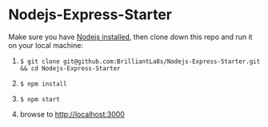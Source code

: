 # Nodejs-Express-Starter

Make sure you have [Nodejs installed](https://nodejs.org/en/), then clone down this repo and run it on your local machine:

1. `$ git clone git@github.com:BrilliantLa8s/Nodejs-Express-Starter.git && cd Nodejs-Express-Starter`

2. `$ npm install`

3. `$ npm start`

4. browse to [http://localhost:3000](http://localhost:3000)
